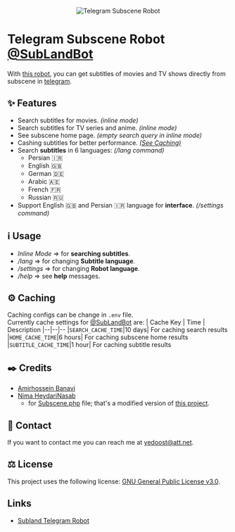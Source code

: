 

<p align="center"><img src="https://user-images.githubusercontent.com/39927312/115019142-00df0700-9ece-11eb-9559-d1af23d6b93f.png" title="Telegram Subscene Robot" alt="Telegram Subscene Robot"></p>


# Telegram Subscene Robot [@SubLandBot][sublandbot-url]
With [this robot][sublandbot-url], you can get subtitles of movies and TV shows directly from subscene in [telegram](https://telegram.org/).

## :sparkles: Features
- Search subtitles for movies. *(inline mode)*
- Search subtitles for TV series and anime. *(inline mode)*
- See subscene home page. *(empty search query in inline mode)*
- Cashing subtitles for better performance. [*(See Caching)*](#gear-caching)
- Search **subtitles** in 6 languages: *(/lang command)*
	- Persian :iran:
	- English :gb:
	- German :de:
	- Arabic :united_arab_emirates:
	- French :fr:
	- Russian :ru:
- Support English :gb: and Persian :iran: language for **interface**. *(/settings command)*


## :information_source: Usage

- *Inline Mode* => for **searching subtitles**.
- */lang* => for changing **Subtitle language**.
- */settings*  => for changing **Robot language**.
- */help* => see **help** messages.

## :gear: Caching
Caching configs can be change in `.env` file.  
Currently cache settings for [@SubLandBot][sublandbot-url] are:
| Cache Key | Time | Description
|--|--|--
|`SEARCH_CACHE_TIME`|10 days| For caching search results
|`HOME_CACHE_TIME`|6 hours| For caching subscene home results
|`SUBTITLE_CACHE_TIME`|1 hour| For caching subtitle results


## :black_nib: Credits

- [Amirhossein Banavi](https://github.com/ahbanavi)
- [Nima HeydariNasab](https://github.com/nimah79)
	- for [Subscene.php](src/Utilities/Subscene.php) file; that's a modified version of [this project](https://github.com/nimah79/Subscene-API-PHP).

## :email: Contact

If you want to contact me you can reach me at <yedoost@att.net>.

## :balance_scale: License

This project uses the following license: [GNU General Public License v3.0](LICENSE).

## Links

- [Subland Telegram Robot][sublandbot-url]

[sublandbot-url]: https://t.me/SubLandBot
